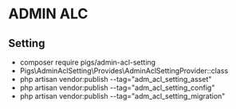 # ADMIN ALC


## Setting
* composer require pigs/admin-acl-setting
* Pigs\AdminAclSetting\Provides\AdminAclSettingProvider::class
* php artisan vendor:publish --tag="adm_acl_setting_asset"
* php artisan vendor:publish --tag="adm_acl_setting_config"
* php artisan vendor:publish --tag="adm_acl_setting_migration"